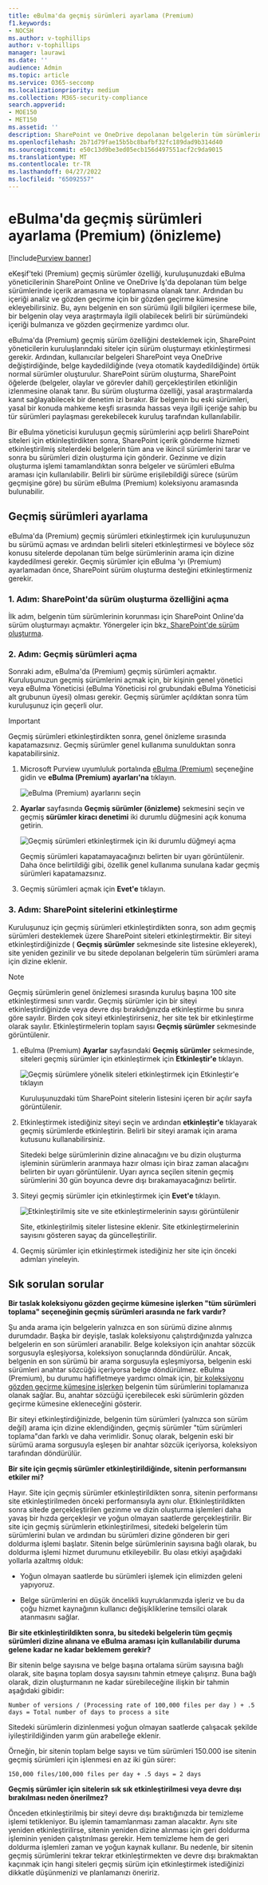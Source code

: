 ```yaml
---
title: eBulma'da geçmiş sürümleri ayarlama (Premium)
f1.keywords:
- NOCSH
ms.author: v-tophillips
author: v-tophillips
manager: laurawi
ms.date: ''
audience: Admin
ms.topic: article
ms.service: O365-seccomp
ms.localizationpriority: medium
ms.collection: M365-security-compliance
search.appverid:
- MOE150
- MET150
ms.assetid: ''
description: SharePoint ve OneDrive depolanan belgelerin tüm sürümlerinden içerik toplamak için eBulma'daki (Premium) geçmiş sürümleri kullanın.
ms.openlocfilehash: 2b71d79fae15b5bc8bafbf32fc189dad9b314d40
ms.sourcegitcommit: e50c13d9be3ed05ecb156d497551acf2c9da9015
ms.translationtype: MT
ms.contentlocale: tr-TR
ms.lasthandoff: 04/27/2022
ms.locfileid: "65092557"
---
```

# <a name="set-up-historical-versions-in-ediscovery-premium-preview"></a>eBulma'da geçmiş sürümleri ayarlama (Premium) (önizleme)

[!include[Purview banner](../includes/purview-rebrand-banner.md)]

eKeşif'teki (Premium) geçmiş sürümler özelliği, kuruluşunuzdaki eBulma yöneticilerinin SharePoint Online ve OneDrive İş'da depolanan tüm belge sürümlerinde içerik aramasına ve toplamasına olanak tanır. Ardından bu içeriği analiz ve gözden geçirme için bir gözden geçirme kümesine ekleyebilirsiniz. Bu, aynı belgenin en son sürümü ilgili bilgileri içermese bile, bir belgenin olay veya araştırmayla ilgili olabilecek belirli bir sürümündeki içeriği bulmanıza ve gözden geçirmenize yardımcı olur.

eBulma'da (Premium) geçmiş sürüm özelliğini desteklemek için, SharePoint yöneticilerin kuruluşlarındaki siteler için sürüm oluşturmayı etkinleştirmesi gerekir. Ardından, kullanıcılar belgeleri SharePoint veya OneDrive değiştirdiğinde, belge kaydedildiğinde (veya otomatik kaydedildiğinde) örtük normal sürümler oluşturulur. SharePoint sürüm oluşturma, SharePoint öğelerde (belgeler, olaylar ve görevler dahil) gerçekleştirilen etkinliğin izlenmesine olanak tanır. Bu sürüm oluşturma özelliği, yasal araştırmalarda kanıt sağlayabilecek bir denetim izi bırakır. Bir belgenin bu eski sürümleri, yasal bir konuda mahkeme keşfi sırasında hassas veya ilgili içeriğe sahip bu tür sürümleri paylaşması gerekebilecek kuruluş tarafından kullanılabilir.

Bir eBulma yöneticisi kuruluşun geçmiş sürümlerini açıp belirli SharePoint siteleri için etkinleştirdikten sonra, SharePoint içerik gönderme hizmeti etkinleştirilmiş sitelerdeki belgelerin tüm ana ve ikincil sürümlerini tarar ve sonra bu sürümleri dizin oluşturma için gönderir. Gezinme ve dizin oluşturma işlemi tamamlandıktan sonra belgeler ve sürümleri eBulma araması için kullanılabilir. Belirli bir sürüme erişilebildiği sürece (sürüm geçmişine göre) bu sürüm eBulma (Premium) koleksiyonu aramasında bulunabilir.

## <a name="set-up-historical-versions"></a>Geçmiş sürümleri ayarlama

eBulma'da (Premium) geçmiş sürümleri etkinleştirmek için kuruluşunuzun bu sürümü açması ve ardından belirli siteleri etkinleştirmesi ve böylece söz konusu sitelerde depolanan tüm belge sürümlerinin arama için dizine kaydedilmesi gerekir. Geçmiş sürümler için eBulma 'yı (Premium) ayarlamadan önce, SharePoint sürüm oluşturma desteğini etkinleştirmeniz gerekir.

### <a name="step-1-turn-on-versioning-in-sharepoint"></a>1. Adım: SharePoint'da sürüm oluşturma özelliğini açma

İlk adım, belgenin tüm sürümlerinin korunması için SharePoint Online'da sürüm oluşturmayı açmaktır. Yönergeler için bkz[. SharePoint'de sürüm oluşturma](/microsoft-365/community/versioning-basics-best-practices).

### <a name="step-2-turn-on-historical-versions"></a>2. Adım: Geçmiş sürümleri açma

Sonraki adım, eBulma'da (Premium) geçmiş sürümleri açmaktır. Kuruluşunuzun geçmiş sürümlerini açmak için, bir kişinin genel yönetici veya eBulma Yöneticisi (eBulma Yöneticisi rol grubundaki eBulma Yöneticisi alt grubunun üyesi) olması gerekir. Geçmiş sürümler açıldıktan sonra tüm kuruluşunuz için geçerli olur.

> [!IMPORTANT]
> Geçmiş sürümleri etkinleştirdikten sonra, genel önizleme sırasında kapatamazsınız. Geçmiş sürümler genel kullanıma sunulduktan sonra kapatabilirsiniz.

1. Microsoft Purview uyumluluk portalında [eBulma (Premium)](https://go.microsoft.com/fwlink/p/?linkid=2173764) seçeneğine gidin ve **eBulma (Premium) ayarları'na** tıklayın.

   ![eBulma (Premium) ayarlarını seçin](..\media\HistoricalVersions1.png)

2. **Ayarlar** sayfasında **Geçmiş sürümler (önizleme)** sekmesini seçin ve geçmiş **sürümler kiracı denetimi** iki durumlu düğmesini açık konuma getirin.

   ![Geçmiş sürümleri etkinleştirmek için iki durumlu düğmeyi açma](..\media\HistoricalVersions2.png)

   Geçmiş sürümleri kapatamayacağınızı belirten bir uyarı görüntülenir. Daha önce belirtildiği gibi, özellik genel kullanıma sunulana kadar geçmiş sürümleri kapatamazsınız.

3. Geçmiş sürümleri açmak için **Evet'e** tıklayın.

### <a name="step-3-activate-sharepoint-sites"></a>3. Adım: SharePoint sitelerini etkinleştirme

Kuruluşunuz için geçmiş sürümleri etkinleştirdikten sonra, son adım geçmiş sürümleri desteklemek üzere SharePoint siteleri etkinleştirmektir. Bir siteyi etkinleştirdiğinizde ( **Geçmiş sürümler** sekmesinde site listesine ekleyerek), site yeniden gezinilir ve bu sitede depolanan belgelerin tüm sürümleri arama için dizine eklenir.

> [!NOTE]
> Geçmiş sürümlerin genel önizlemesi sırasında kuruluş başına 100 site etkinleştirmesi sınırı vardır. Geçmiş sürümler için bir siteyi etkinleştirdiğinizde veya devre dışı bırakdığınızda etkinleştirme bu sınıra göre sayılır. Birden çok siteyi etkinleştirirseniz, her site tek bir etkinleştirme olarak sayılır. Etkinleştirmelerin toplam sayısı **Geçmiş sürümler** sekmesinde görüntülenir.

1. eBulma (Premium) **Ayarlar** sayfasındaki **Geçmiş sürümler** sekmesinde, siteleri geçmiş sürümler için etkinleştirmek için **Etkinleştir'e** tıklayın.

   ![Geçmiş sürümlere yönelik siteleri etkinleştirmek için Etkinleştir'e tıklayın](..\media\HistoricalVersions3.png)  

   Kuruluşunuzdaki tüm SharePoint sitelerin listesini içeren bir açılır sayfa görüntülenir.

2. Etkinleştirmek istediğiniz siteyi seçin ve ardından **etkinleştir'e** tıklayarak geçmiş sürümlerde etkinleştirin. Belirli bir siteyi aramak için arama kutusunu kullanabilirsiniz.

   Sitedeki belge sürümlerinin dizine alınacağını ve bu dizin oluşturma işleminin sürümlerin aranmaya hazır olması için biraz zaman alacağını belirten bir uyarı görüntülenir. Uyarı ayrıca seçilen sitenin geçmiş sürümlerini 30 gün boyunca devre dışı bırakamayacağınızı belirtir.

3. Siteyi geçmiş sürümler için etkinleştirmek için **Evet'e** tıklayın.

   ![Etkinleştirilmiş site ve site etkinleştirmelerinin sayısı görüntülenir](..\media\HistoricalVersions4.png)  

   Site, etkinleştirilmiş siteler listesine eklenir. Site etkinleştirmelerinin sayısını gösteren sayaç da güncelleştirilir.

4. Geçmiş sürümler için etkinleştirmek istediğiniz her site için önceki adımları yineleyin.

## <a name="frequently-asked-questions"></a>Sık sorulan sorular

**Bir taslak koleksiyonu gözden geçirme kümesine işlerken "tüm sürümleri toplama" seçeneğinin geçmiş sürümleri arasında ne fark vardır?**

Şu anda arama için belgelerin yalnızca en son sürümü dizine alınmış durumdadır. Başka bir deyişle, taslak koleksiyonu çalıştırdığınızda yalnızca belgelerin en son sürümleri aranabilir. Belge koleksiyon için anahtar sözcük sorgusuyla eşleşiyorsa, koleksiyon sonuçlarında döndürülür. Ancak, belgenin en son sürümü bir arama sorgusuyla eşleşmiyorsa, belgenin eski sürümleri anahtar sözcüğü içeriyorsa belge döndürülmez. eBulma (Premium), bu durumu hafifletmeye yardımcı olmak için, [bir koleksiyonu gözden geçirme kümesine işlerken](commit-draft-collection.md#commit-a-draft-collection-to-a-review-set) belgenin tüm sürümlerini toplamanıza olanak sağlar. Bu, anahtar sözcüğü içerebilecek eski sürümlerin gözden geçirme kümesine ekleneceğini gösterir.

Bir siteyi etkinleştirdiğinizde, belgenin tüm sürümleri (yalnızca son sürüm değil) arama için dizine eklendiğinden, geçmiş sürümler "tüm sürümleri toplama"dan farklı ve daha verimlidir. Sonuç olarak, belgenin eski bir sürümü arama sorgusuyla eşleşen bir anahtar sözcük içeriyorsa, koleksiyon tarafından döndürülür.

**Bir site için geçmiş sürümler etkinleştirildiğinde, sitenin performansını etkiler mi?**

Hayır. Site için geçmiş sürümler etkinleştirildikten sonra, sitenin performansı site etkinleştirilmeden önceki performansıyla aynı olur. Etkinleştirildikten sonra sitede gerçekleştirilen gezinme ve dizin oluşturma işlemleri daha yavaş bir hızda gerçekleşir ve yoğun olmayan saatlerde gerçekleştirilir. Bir site için geçmiş sürümlerin etkinleştirilmesi, sitedeki belgelerin tüm sürümlerini bulan ve ardından bu sürümleri dizine gönderen bir geri doldurma işlemi başlatır. Sitenin belge sürümlerinin sayısına bağlı olarak, bu doldurma işlemi hizmet durumunu etkileyebilir. Bu olası etkiyi aşağıdaki yollarla azaltmış olduk:

- Yoğun olmayan saatlerde bu sürümleri işlemek için elimizden geleni yapıyoruz.

- Belge sürümlerini en düşük öncelikli kuyruklarımızda işleriz ve bu da çoğu hizmet kaynağının kullanıcı değişikliklerine temsilci olarak atanmasını sağlar.

**Bir site etkinleştirildikten sonra, bu sitedeki belgelerin tüm geçmiş sürümleri dizine alınana ve eBulma araması için kullanılabilir duruma gelene kadar ne kadar beklemem gerekir?**

Bir sitenin belge sayısına ve belge başına ortalama sürüm sayısına bağlı olarak, site başına toplam dosya sayısını tahmin etmeye çalışırız. Buna bağlı olarak, dizin oluşturmanın ne kadar sürebileceğine ilişkin bir tahmin aşağıdaki gibidir:

`Number of versions / (Processing rate of 100,000 files per day ) + .5 days = Total number of days to process a site`

Sitedeki sürümlerin dizinlenmesi yoğun olmayan saatlerde çalışacak şekilde iyileştirildiğinden yarım gün arabelleğe eklenir.

Örneğin, bir sitenin toplam belge sayısı ve tüm sürümleri 150.000 ise sitenin geçmiş sürümleri için işlenmesi en az iki gün sürer:

`150,000 files/100,000 files per day + .5 days = 2 days`

**Geçmiş sürümler için sitelerin sık sık etkinleştirilmesi veya devre dışı bırakılması neden önerilmez?**

Önceden etkinleştirilmiş bir siteyi devre dışı bıraktığınızda bir temizleme işlemi tetikleniyor. Bu işlemin tamamlanması zaman alacaktır. Aynı site yeniden etkinleştirilirse, sitenin yeniden dizine alınması için geri doldurma işleminin yeniden çalıştırılması gerekir. Hem temizleme hem de geri doldurma işlemleri zaman ve yoğun kaynak kullanır. Bu nedenle, bir sitenin geçmiş sürümlerini tekrar tekrar etkinleştirmekten ve devre dışı bırakmaktan kaçınmak için hangi siteleri geçmiş sürüm için etkinleştirmek istediğinizi dikkatle düşünmenizi ve planlamanızı öneririz.
